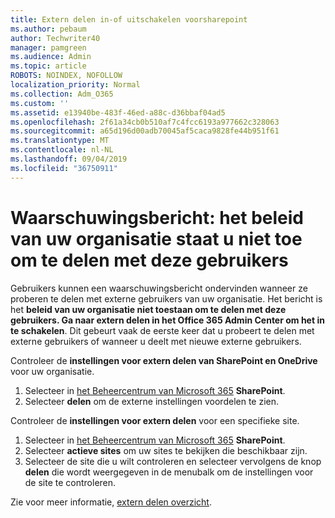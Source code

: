 ```yaml
---
title: Extern delen in-of uitschakelen voorsharepoint
ms.author: pebaum
author: Techwriter40
manager: pamgreen
ms.audience: Admin
ms.topic: article
ROBOTS: NOINDEX, NOFOLLOW
localization_priority: Normal
ms.collection: Adm_O365
ms.custom: ''
ms.assetid: e13940be-483f-46ed-a88c-d36bbaf04ad5
ms.openlocfilehash: 2f61a34cb0b510af7c4fcc6193a977662c328063
ms.sourcegitcommit: a65d196d00adb70045af5caca9828fe44b951f61
ms.translationtype: MT
ms.contentlocale: nl-NL
ms.lasthandoff: 09/04/2019
ms.locfileid: "36750911"
---
```

# <a name="warning-message-your-organizations-policies-dont-allow-you-to-share-with-these-users"></a>Waarschuwingsbericht: het beleid van uw organisatie staat u niet toe om te delen met deze gebruikers

Gebruikers kunnen een waarschuwingsbericht ondervinden wanneer ze proberen te delen met externe gebruikers van uw organisatie. Het bericht is het **beleid van uw organisatie niet toestaan om te delen met deze gebruikers. Ga naar extern delen in het Office 365 Admin Center om het in te schakelen**. Dit gebeurt vaak de eerste keer dat u probeert te delen met externe gebruikers of wanneer u deelt met nieuwe externe gebruikers.

Controleer de **instellingen voor extern delen van SharePoint en OneDrive** voor uw organisatie.

1. Selecteer in [het Beheercentrum van Microsoft 365](https://admin.microsoft.com/AdminPortal/Home#/homepage">https://admin.microsoft.com/) **SharePoint**.
3. Selecteer **delen** om de externe instellingen voordelen te zien.

Controleer de **instellingen voor extern delen** voor een specifieke site.

1. Selecteer in [het Beheercentrum van Microsoft 365](https://admin.microsoft.com/AdminPortal/Home#/homepage">https://admin.microsoft.com/) **SharePoint**.
2. Selecteer **actieve sites** om uw sites te bekijken die beschikbaar zijn.
3. Selecteer de site die u wilt controleren en selecteer vervolgens de knop **delen** die wordt weergegeven in de menubalk om de instellingen voor de site te controleren.

Zie voor meer informatie, [extern delen overzicht](https://docs.microsoft.com/sharepoint/external-sharing-overview).